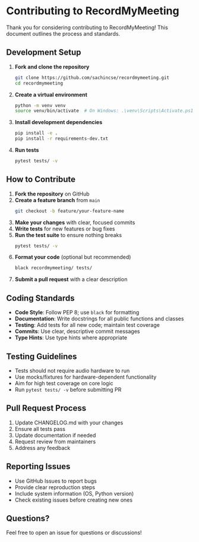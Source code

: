 # Contributing to RecordMyMeeting

Thank you for considering contributing to RecordMyMeeting! This document outlines the process and standards.

## Development Setup

1. **Fork and clone the repository**
   ```bash
   git clone https://github.com/sachincse/recordmymeeting.git
   cd recordmymeeting
   ```

2. **Create a virtual environment**
   ```bash
   python -m venv venv
   source venv/bin/activate  # On Windows: .\venv\Scripts\Activate.ps1
   ```

3. **Install development dependencies**
   ```bash
   pip install -e .
   pip install -r requirements-dev.txt
   ```

4. **Run tests**
   ```bash
   pytest tests/ -v
   ```

## How to Contribute

1. **Fork the repository** on GitHub
2. **Create a feature branch** from `main`
   ```bash
   git checkout -b feature/your-feature-name
   ```
3. **Make your changes** with clear, focused commits
4. **Write tests** for new features or bug fixes
5. **Run the test suite** to ensure nothing breaks
   ```bash
   pytest tests/ -v
   ```
6. **Format your code** (optional but recommended)
   ```bash
   black recordmymeeting/ tests/
   ```
7. **Submit a pull request** with a clear description

## Coding Standards

- **Code Style**: Follow PEP 8; use `black` for formatting
- **Documentation**: Write docstrings for all public functions and classes
- **Testing**: Add tests for all new code; maintain test coverage
- **Commits**: Use clear, descriptive commit messages
- **Type Hints**: Use type hints where appropriate

## Testing Guidelines

- Tests should not require audio hardware to run
- Use mocks/fixtures for hardware-dependent functionality
- Aim for high test coverage on core logic
- Run `pytest tests/ -v` before submitting PR

## Pull Request Process

1. Update CHANGELOG.md with your changes
2. Ensure all tests pass
3. Update documentation if needed
4. Request review from maintainers
5. Address any feedback

## Reporting Issues

- Use GitHub Issues to report bugs
- Provide clear reproduction steps
- Include system information (OS, Python version)
- Check existing issues before creating new ones

## Questions?

Feel free to open an issue for questions or discussions!
